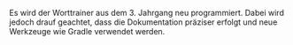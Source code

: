 Es wird der Worttrainer aus dem 3. Jahrgang neu programmiert.
Dabei wird jedoch drauf geachtet, dass die Dokumentation präziser erfolgt und 
neue Werkzeuge wie Gradle verwendet werden.